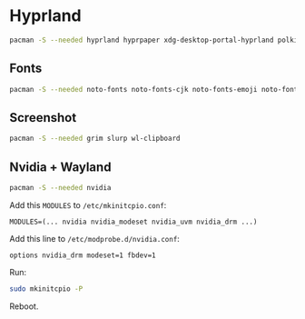 # Hyprland

```sh
pacman -S --needed hyprland hyprpaper xdg-desktop-portal-hyprland polkit-kde-agent qt5-wayland dunst
```

## Fonts

```sh
pacman -S --needed noto-fonts noto-fonts-cjk noto-fonts-emoji noto-fonts-extra
```

## Screenshot

```sh
pacman -S --needed grim slurp wl-clipboard
```

## Nvidia + Wayland

```sh
pacman -S --needed nvidia
```

Add this `MODULES` to `/etc/mkinitcpio.conf`:

```
MODULES=(... nvidia nvidia_modeset nvidia_uvm nvidia_drm ...)
```

Add this line to `/etc/modprobe.d/nvidia.conf`:

```
options nvidia_drm modeset=1 fbdev=1
```

Run:

```sh
sudo mkinitcpio -P
```

Reboot.
